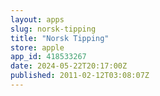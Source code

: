 ```yaml
---
layout: apps
slug: norsk-tipping
title: "Norsk Tipping"
store: apple
app_id: 418533267
date: 2024-05-22T20:17:00Z
published: 2011-02-12T03:08:07Z
---
```

